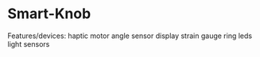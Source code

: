 # Smart-Knob
Features/devices:
  haptic motor
  angle sensor
  display
  strain gauge
  ring leds
  light sensors
